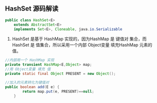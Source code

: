 ## HashSet 源码解读

```java
public class HashSet<E>
    extends AbstractSet<E>
    implements Set<E>, Cloneable, java.io.Serializable
```

1. HashSet 是基于 HashMap 实现的，因为HashMap 是 键值对 集合，而HashSet 是 值集合，所以采用一个内部 Object变量 填充HashMap 元素的值。
```java
//内部用一个 HashMap 实现
private transient HashMap<E,Object> map;
//用 Object变量 填充 值
private static final Object PRESENT = new Object();

//加入的元素转化为键值对
public boolean add(E e) {
        return map.put(e, PRESENT)==null;
    }
```

